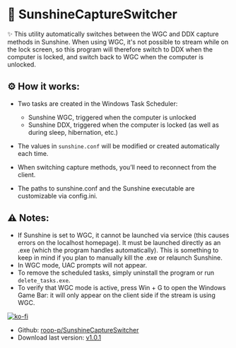 # 🚀 SunshineCaptureSwitcher
✨ This utility automatically switches between the WGC and DDX capture methods in Sunshine.
When using WGC, it's not possible to stream while on the lock screen, so this program will therefore switch to DDX when the computer is locked, and switch back to WGC when the computer is unlocked.

## ⚙️ How it works:
- Two tasks are created in the Windows Task Scheduler:
  - Sunshine WGC, triggered when the computer is unlocked
  - Sunshine DDX, triggered when the computer is locked (as well as during sleep, hibernation, etc.)

- The values in `sunshine.conf` will be modified or created automatically each time.
- When switching capture methods, you’ll need to reconnect from the client.
- The paths to sunshine.conf and the Sunshine executable are customizable via config.ini.

## ⚠️ Notes:
- If Sunshine is set to WGC, it cannot be launched via service (this causes errors on the localhost homepage).
It must be launched directly as an .exe (which the program handles automatically). This is something to keep in mind if you plan to manually kill the .exe or relaunch Sunshine.
- In WGC mode, UAC prompts will not appear.
- To remove the scheduled tasks, simply uninstall the program or run `delete_tasks.exe`.
- To verify that WGC mode is active, press Win + G to open the Windows Game Bar: it will only appear on the client side if the stream is using WGC.


[![ko-fi](https://ko-fi.com/img/githubbutton_sm.svg)](https://ko-fi.com/E1E214R1KB)

- Github: [roop-p/SunshineCaptureSwitcher](https://github.com/roob-p/SunshineCaptureSwitcher/)
- Download last version:
  [v1.0.1](https://github.com/roob-p/SunshineCaptureSwitcher/releases/download/v1.0.1/SunshineCaptureSwicher_INSTALLER.exe)
  <br>
